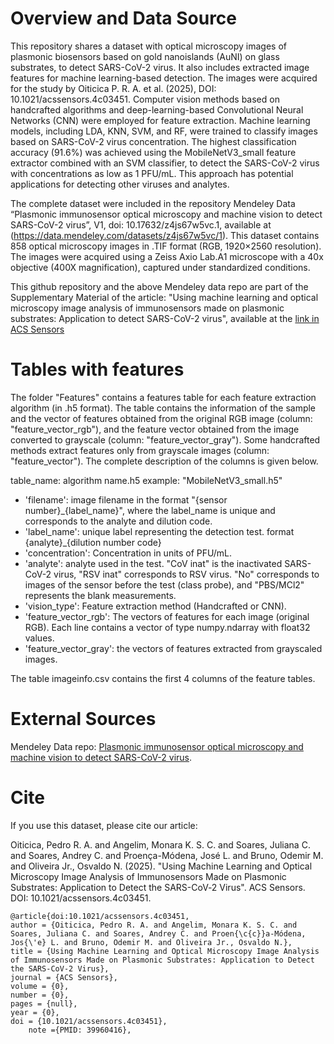 # Overview and Data Source

This repository shares a dataset with optical microscopy images of plasmonic biosensors based on gold nanoislands (AuNI) on glass substrates, to detect SARS-CoV-2 virus. It also includes extracted image features for machine learning-based detection. The images were acquired for the study by Oiticica P. R. A. et al. (2025), DOI: 10.1021/acssensors.4c03451. Computer vision methods based on handcrafted algorithms and deep-learning-based Convolutional Neural Networks (CNN) were employed for feature extraction. Machine learning models, including LDA, KNN, SVM, and RF, were trained to classify images based on SARS-CoV-2 virus concentration. The highest classification accuracy (91.6%) was achieved using the MobileNetV3_small feature extractor combined with an SVM classifier, to detect the SARS-CoV-2 virus with concentrations as low as 1 PFU/mL. This approach has potential applications for detecting other viruses and analytes.

The complete dataset were included in the repository Mendeley Data “Plasmonic immunosensor optical microscopy and machine vision to detect SARS-CoV-2 virus”, V1, doi: 10.17632/z4js67w5vc.1, available at (https://data.mendeley.com/datasets/z4js67w5vc/1). This dataset contains 858 optical microscopy images in .TIF format (RGB, 1920×2560 resolution). The images were acquired using a Zeiss Axio Lab.A1 microscope with a 40x objective (400X magnification), captured under standardized conditions.

This github repository and the above Mendeley data repo are part of the Supplementary Material of the article: "Using machine learning and optical microscopy image analysis of immunosensors made on plasmonic substrates: Application to detect SARS-CoV-2 virus", available at the [link in ACS Sensors](https://pubs.acs.org/doi/10.1021/acssensors.4c03451)

# Tables with features

The folder "Features" contains a features table for each feature extraction algorithm (in .h5 format). The table contains the information of the sample and the vector of features obtained from the original RGB image (column: "feature_vector_rgb"), and the feature vector obtained from the image converted to grayscale (column: "feature_vector_gray"). Some handcrafted methods extract features only from grayscale images (column: "feature_vector"). The complete description of the columns is given below.


table_name: algorithm name.h5 example: "MobileNetV3_small.h5"


* 'filename': image filename in the format "{sensor number}_{label_name}", where the label_name is unique and corresponds to the analyte and dilution code.
* 'label_name': unique label representing the detection test. format {analyte}_{dilution number code}
* 'concentration': Concentration in units of PFU/mL.
* 'analyte': analyte used in the test. "CoV inat" is the inactivated SARS-CoV-2 virus,  "RSV inat" corresponds to RSV virus. "No" corresponds to images of the sensor before the test (class probe), and "PBS/MCl2" represents the blank measurements. 
* 'vision_type': Feature extraction method (Handcrafted or CNN).
* 'feature_vector_rgb': The vectors of features for each image (original RGB). Each line contains a vector of type numpy.ndarray with float32 values.
* 'feature_vector_gray': the vectors of features extracted from grayscaled images. 


The table imageinfo.csv contains the first 4 columns of the feature tables.


# External Sources

Mendeley Data repo: [Plasmonic immunosensor optical microscopy and machine vision to detect SARS-CoV-2 virus](https://data.mendeley.com/datasets/z4js67w5vc/1).


# Cite

If you use this dataset, please cite our article:

Oiticica, Pedro R. A. and Angelim, Monara K. S. C. and Soares, Juliana C. and Soares, Andrey C. and Proença-Módena, José L. and Bruno, Odemir M. and Oliveira Jr., Osvaldo N.  (2025). "Using Machine Learning and Optical Microscopy Image Analysis of Immunosensors Made on Plasmonic Substrates: Application to Detect the SARS-CoV‑2 Virus". ACS Sensors. DOI: 10.1021/acssensors.4c03451.

```
@article{doi:10.1021/acssensors.4c03451,
author = {Oiticica, Pedro R. A. and Angelim, Monara K. S. C. and Soares, Juliana C. and Soares, Andrey C. and Proen{\c{c}}a-Módena, Jos{\'e} L. and Bruno, Odemir M. and Oliveira Jr., Osvaldo N.},
title = {Using Machine Learning and Optical Microscopy Image Analysis of Immunosensors Made on Plasmonic Substrates: Application to Detect the SARS-CoV-2 Virus},
journal = {ACS Sensors},
volume = {0},
number = {0},
pages = {null},
year = {0},
doi = {10.1021/acssensors.4c03451},
    note ={PMID: 39960416},
```
